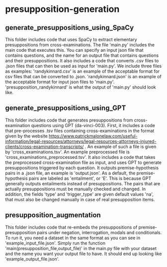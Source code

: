 # presupposition-generation

## generate_presuppositions_using_SpaCy

This folder includes code that uses SpaCy to extract elementary presuppositions from cross-examinations. 
The file 'main.py' includes the main code that executes this. You can specify an input json file that contains questions, and the name for an output file that contains questions and their presuppositions.
It also includes a code that converts .csv files to .json files that can then be used as input for 'main.py'.
We include three files as examples: 'randykinnard.csv' is an example of the acceptable format for csv files that can be converted to .json.
'randykinnard.json' is an example of the acceptable format for input json files to 'main.py'.
'presupposition_randykinnard' is what the output of 'main.py' should look like.

## generate_presuppositions_using_GPT

This folder includes code that generates presuppositions from cross-examination questions using GPT (da-vinci-003).
First, it includes a code that pre-processes .tsv files containing cross-examinations in the format given by the website https://www.patrickmalonelaw.com/useful-information/legal-resources/attorneys/legal-resources-attorneys-injured-clients/cross-examination-transcripts/ . An example of such a file is given by 'cross_examinations.tsv'. An example preprocessed file is 'cross_examinations_preprocessed.tsv'.
It also includes a code that takes the preprocessed cross-examination file as input, and uses GPT to generate presuppositions triggered by each question. It outputs
premise-hypothesis pairs in a .json file, an example is 'output.json'.
As a default, the premise-hypothesis pairs are labeled as 'entailment', or 'E'. This is because GPT generally outputs entailments instead of presuppositions. The pairs that are actually presuppositions must be manually checked and changed. In addition, the fields 'type' and 'trigger_type' are given default values 'na', that must also be changed manually in case of real presupposition items.

## presupposition_augmentation

This folder includes code that re-embeds the presuppositions of premise-presupposition pairs under negation, interrogation, modals and conditionals.
To run it, you need a dataset in the same format as you can see in 'example_input_file.json'.
Simply run the function 'main(presupposition_file,output_file)' in the main.py file with your dataset and the name you want your output file to have.
It should end up looking like 'example_output_file.json'.
